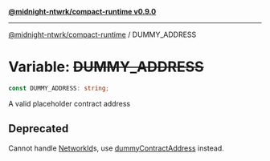 [**@midnight-ntwrk/compact-runtime v0.9.0**](../README.md)

***

[@midnight-ntwrk/compact-runtime](../globals.md) / DUMMY\_ADDRESS

# Variable: ~~DUMMY\_ADDRESS~~

```ts
const DUMMY_ADDRESS: string;
```

A valid placeholder contract address

## Deprecated

Cannot handle [NetworkId](../enumerations/NetworkId.md)s, use
[dummyContractAddress](../functions/dummyContractAddress.md) instead.
